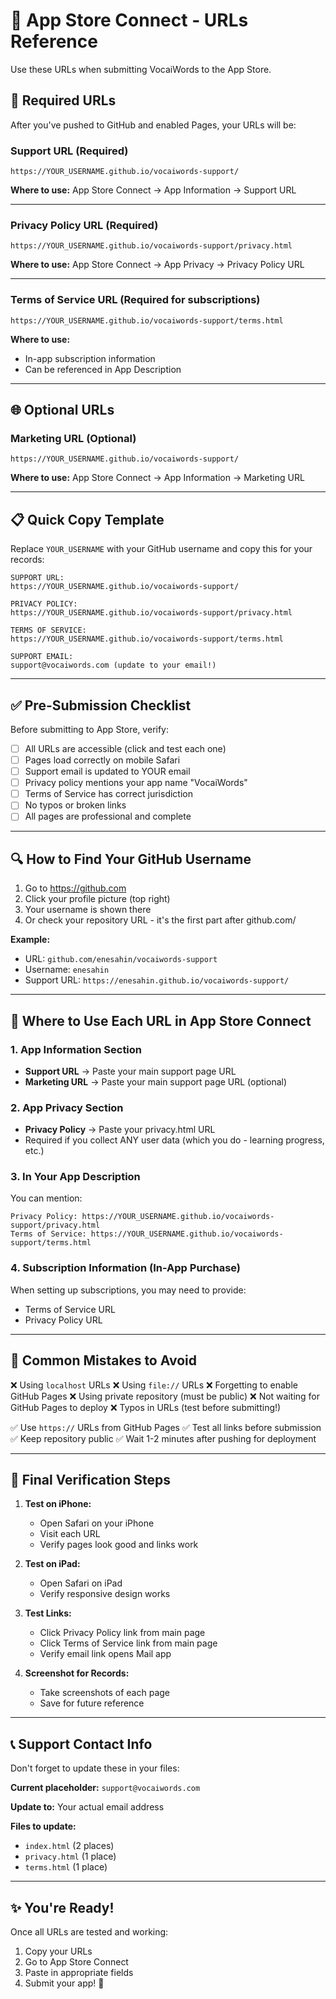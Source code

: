 # 📱 App Store Connect - URLs Reference

Use these URLs when submitting VocaiWords to the App Store.

## 🔗 Required URLs

After you've pushed to GitHub and enabled Pages, your URLs will be:

### Support URL (Required)
```
https://YOUR_USERNAME.github.io/vocaiwords-support/
```
**Where to use:** App Store Connect → App Information → Support URL

---

### Privacy Policy URL (Required)
```
https://YOUR_USERNAME.github.io/vocaiwords-support/privacy.html
```
**Where to use:** App Store Connect → App Privacy → Privacy Policy URL

---

### Terms of Service URL (Required for subscriptions)
```
https://YOUR_USERNAME.github.io/vocaiwords-support/terms.html
```
**Where to use:**
- In-app subscription information
- Can be referenced in App Description

---

## 🌐 Optional URLs

### Marketing URL (Optional)
```
https://YOUR_USERNAME.github.io/vocaiwords-support/
```
**Where to use:** App Store Connect → App Information → Marketing URL

---

## 📋 Quick Copy Template

Replace `YOUR_USERNAME` with your GitHub username and copy this for your records:

```
SUPPORT URL:
https://YOUR_USERNAME.github.io/vocaiwords-support/

PRIVACY POLICY:
https://YOUR_USERNAME.github.io/vocaiwords-support/privacy.html

TERMS OF SERVICE:
https://YOUR_USERNAME.github.io/vocaiwords-support/terms.html

SUPPORT EMAIL:
support@vocaiwords.com (update to your email!)
```

---

## ✅ Pre-Submission Checklist

Before submitting to App Store, verify:

- [ ] All URLs are accessible (click and test each one)
- [ ] Pages load correctly on mobile Safari
- [ ] Support email is updated to YOUR email
- [ ] Privacy policy mentions your app name "VocaiWords"
- [ ] Terms of Service has correct jurisdiction
- [ ] No typos or broken links
- [ ] All pages are professional and complete

---

## 🔍 How to Find Your GitHub Username

1. Go to https://github.com
2. Click your profile picture (top right)
3. Your username is shown there
4. Or check your repository URL - it's the first part after github.com/

**Example:**
- URL: `github.com/enesahin/vocaiwords-support`
- Username: `enesahin`
- Support URL: `https://enesahin.github.io/vocaiwords-support/`

---

## 📱 Where to Use Each URL in App Store Connect

### 1. App Information Section
- **Support URL** → Paste your main support page URL
- **Marketing URL** → Paste your main support page URL (optional)

### 2. App Privacy Section
- **Privacy Policy** → Paste your privacy.html URL
- Required if you collect ANY user data (which you do - learning progress, etc.)

### 3. In Your App Description
You can mention:
```
Privacy Policy: https://YOUR_USERNAME.github.io/vocaiwords-support/privacy.html
Terms of Service: https://YOUR_USERNAME.github.io/vocaiwords-support/terms.html
```

### 4. Subscription Information (In-App Purchase)
When setting up subscriptions, you may need to provide:
- Terms of Service URL
- Privacy Policy URL

---

## 🚨 Common Mistakes to Avoid

❌ Using `localhost` URLs
❌ Using `file://` URLs
❌ Forgetting to enable GitHub Pages
❌ Using private repository (must be public)
❌ Not waiting for GitHub Pages to deploy
❌ Typos in URLs (test before submitting!)

✅ Use `https://` URLs from GitHub Pages
✅ Test all links before submission
✅ Keep repository public
✅ Wait 1-2 minutes after pushing for deployment

---

## 🎯 Final Verification Steps

1. **Test on iPhone:**
   - Open Safari on your iPhone
   - Visit each URL
   - Verify pages look good and links work

2. **Test on iPad:**
   - Open Safari on iPad
   - Verify responsive design works

3. **Test Links:**
   - Click Privacy Policy link from main page
   - Click Terms of Service link from main page
   - Verify email link opens Mail app

4. **Screenshot for Records:**
   - Take screenshots of each page
   - Save for future reference

---

## 📞 Support Contact Info

Don't forget to update these in your files:

**Current placeholder:** `support@vocaiwords.com`

**Update to:** Your actual email address

**Files to update:**
- `index.html` (2 places)
- `privacy.html` (1 place)
- `terms.html` (1 place)

---

## ✨ You're Ready!

Once all URLs are tested and working:
1. Copy your URLs
2. Go to App Store Connect
3. Paste in appropriate fields
4. Submit your app! 🚀
